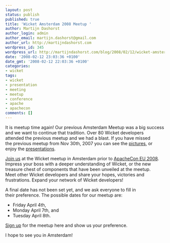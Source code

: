 ```yaml
---
layout: post
status: publish
published: true
title: 'Wicket Amsterdam 2008 Meetup '
author: Martijn Dashorst
author_login: admin
author_email: martijn.dashorst@gmail.com
author_url: http://martijndashorst.com
wordpress_id: 345
wordpress_url: http://martijndashorst.com/blog/2008/02/12/wicket-amsterdam-2008-meetup/
date: '2008-02-12 23:03:36 +0100'
date_gmt: '2008-02-12 22:03:36 +0100'
categories:
- wicket
tags:
- wicket
- presentation
- meeting
- meetup
- conference
- apache
- apachecon
comments: []
---
```

<p>It is meetup time again! Our previous Amsterdam Meetup was a big success<br />
and we want to continue that tradition. Over 80 Wicket developers<br />
attended the previous meetup and we had a blast. If you have missed<br />
the previous meetup from Nov 30th, 2007 you can see the <a title="Flickr: Photos tagged with wicketmeetup" href="http://flickr.com/tags/wicketmeetup">pictures</a>, or enjoy the <a title="SlideShare » Slideshows tagged with wicket (share powerpoint presentations online, slideshows, slide shows, download presentations, widgets, MySpace codes)" href="http://www.slideshare.net/tag/wicket">presentations</a>.</p>
<p><a title="Wicket Community meetups - Amsterdam - Apache Wicket - Apache Software Foundation" href="http://cwiki.apache.org/confluence/display/WICKET/Wicket+Community+meetups+-+Amsterdam#WicketCommunitymeetups-Amsterdam-attendance">Join us</a> at the Wicket meetup in Amsterdam prior to <a title="ApacheCon EU 2008" href="http://www.eu.apachecon.com/">ApacheCon EU 2008</a>.<br />
Impress your boss with a deeper understanding of Wicket, or the new<br />
treasure chest of components that have been unveiled at the meetup.<br />
Meet other Wicket developers and share your hopes, victories and<br />
frustrations. Expand your network of Wicket developers!</p>
<p>A final date has not been set yet, and we ask everyone to fill in<br />
their preference. The possible dates for our meetup are:</p>
<ul>
<li>Friday April 4th,</li>
<li>Monday April 7th, and</li>
<li>Tuesday April 8th.</li>
</ul>
<p><a title="Wicket Community meetups - Amsterdam - Apache Wicket - Apache Software Foundation" href="http://cwiki.apache.org/confluence/display/WICKET/Wicket+Community+meetups+-+Amsterdam#WicketCommunitymeetups-Amsterdam-attendance">Sign up</a> for the meetup here and show us your preference.</p>
<p>I hope to see you in Amsterdam!</p>
